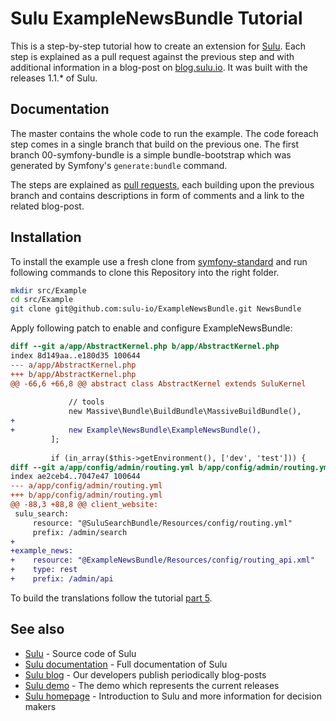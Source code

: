 # Sulu ExampleNewsBundle Tutorial

This is a step-by-step tutorial how to create an extension for [Sulu](https://github.com/sulu-io/sulu). Each step is
explained as a pull request against the previous step and with additional information in a blog-post on
[blog.sulu.io](blog.sulu.io). It was built with the releases 1.1.* of Sulu.

## Documentation

The master contains the whole code to run the example. The code foreach step comes in a single branch that build on the previous
one. The first branch 00-symfony-bundle is a simple bundle-bootstrap which was generated by Symfony's `generate:bundle`
command.

The steps are explained as [pull requests](https://github.com/sulu-io/ExampleNewsBundle/pulls), each building upon the
previous branch and contains descriptions in form of comments and a link to the related blog-post.

## Installation

To install the example use a fresh clone from [symfony-standard](https://github.com/symfony/symfony-standard) and run
following commands to clone this Repository into the right folder.

```bash
mkdir src/Example
cd src/Example
git clone git@github.com:sulu-io/ExampleNewsBundle.git NewsBundle
```

Apply following patch to enable and configure ExampleNewsBundle:

```diff
diff --git a/app/AbstractKernel.php b/app/AbstractKernel.php
index 8d149aa..e180d35 100644
--- a/app/AbstractKernel.php
+++ b/app/AbstractKernel.php
@@ -66,6 +66,8 @@ abstract class AbstractKernel extends SuluKernel
 
             // tools
             new Massive\Bundle\BuildBundle\MassiveBuildBundle(),
+
+            new Example\NewsBundle\ExampleNewsBundle(),
         ];
 
         if (in_array($this->getEnvironment(), ['dev', 'test'])) {
diff --git a/app/config/admin/routing.yml b/app/config/admin/routing.yml
index ae2ceb4..7047e47 100644
--- a/app/config/admin/routing.yml
+++ b/app/config/admin/routing.yml
@@ -88,3 +88,8 @@ client_website:
 sulu_search:
     resource: "@SuluSearchBundle/Resources/config/routing.yml"
     prefix: /admin/search
+
+example_news:
+    resource: "@ExampleNewsBundle/Resources/config/routing_api.xml"
+    type: rest
+    prefix: /admin/api
```

To build the translations follow the tutorial [part 5](http://blog.sulu.io/how-to-develop-a-bundle-in-the-sulu-admin-5#build-translation).

## See also

* [Sulu](https://github.com/sulu-io/sulu) - Source code of Sulu
* [Sulu documentation](http://docs.sulu.io/en/latest/) - Full documentation of Sulu
* [Sulu blog](http://blog.sulu.io) - Our developers publish periodically blog-posts
* [Sulu demo](http://demo.sulu.io) - The demo which represents the current releases
* [Sulu homepage](http://sulu.io) - Introduction to Sulu and more information for decision makers
